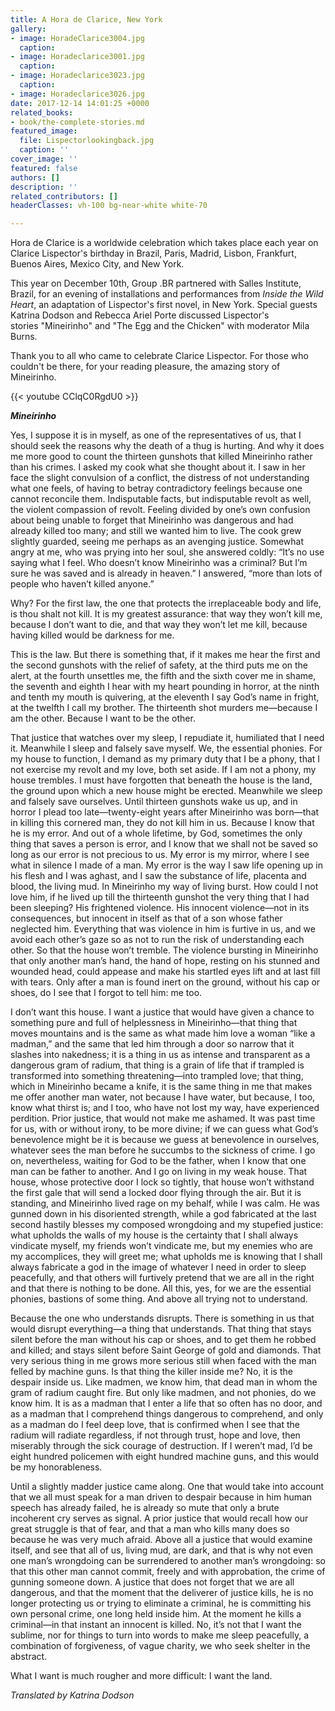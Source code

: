 ```yaml
---
title: A Hora de Clarice, New York
gallery:
- image: HoradeClarice3004.jpg
  caption: 
- image: Horadeclarice3001.jpg
  caption: 
- image: Horadeclarice3023.jpg
  caption: 
- image: Horadeclarice3026.jpg
date: 2017-12-14 14:01:25 +0000
related_books:
- book/the-complete-stories.md
featured_image:
  file: Lispectorlookingback.jpg
  caption: ''
cover_image: ''
featured: false
authors: []
description: ''
related_contributors: []
headerClasses: vh-100 bg-near-white white-70

---
```

Hora de Clarice is a worldwide celebration which takes place each year on Clarice Lispector's birthday in Brazil, Paris, Madrid, Lisbon, Frankfurt, Buenos Aires, Mexico City, and New York. 

This year on December 10th, Group .BR partnered with Salles Institute, Brazil, for an evening of installations and performances from _Inside the Wild Heart_, an adaptation of Lispector's first novel, in New York. Special guests Katrina Dodson and Rebecca Ariel Porte discussed Lispector's stories "Mineirinho" and "The Egg and the Chicken" with moderator Mila Burns.

Thank you to all who came to celebrate Clarice Lispector. For those who couldn't be there, for your reading pleasure, the amazing story of Mineirinho. 

{{< youtube CClqC0RgdU0 >}}

**_Mineirinho_**

Yes, I suppose it is in myself, as one of the representatives of us, that I should seek the reasons why the death of a thug is hurting. And why it does me more good to count the thirteen gunshots that killed Mineirinho rather than his crimes. I asked my cook what she thought about it. I saw in her face the slight convulsion of a conflict, the distress of not understanding what one feels, of having to betray contradictory feelings because one cannot reconcile them. Indisputable facts, but indisputable revolt as well, the violent compassion of revolt. Feeling divided by one’s own confusion about being unable to forget that Mineirinho was dangerous and had already killed too many; and still we wanted him to live. The cook grew slightly guarded, seeing me perhaps as an avenging justice. Somewhat angry at me, who was prying into her soul, she answered coldly: “It’s no use saying what I feel. Who doesn’t know Mineirinho was a criminal? But I’m sure he was saved and is already in heaven.” I answered, “more than lots of people who haven’t killed anyone.”

Why? For the first law, the one that protects the irreplaceable body and life, is thou shalt not kill. It is my greatest assurance: that way they won’t kill me, because I don’t want to die, and that way they won’t let me kill, because having killed would be darkness for me.

This is the law. But there is something that, if it makes me hear the first and the second gunshots with the relief of safety, at the third puts me on the alert, at the fourth unsettles me, the fifth and the sixth cover me in shame, the seventh and eighth I hear with my heart pounding in horror, at the ninth and tenth my mouth is quivering, at the eleventh I say God’s name in fright, at the twelfth I call my brother. The thirteenth shot murders me—because I am the other. Because I want to be the other.

That justice that watches over my sleep, I repudiate it, humiliated that I need it. Meanwhile I sleep and falsely save myself. We, the essential phonies. For my house to function, I demand as my primary duty that I be a phony, that I not exercise my revolt and my love, both set aside. If I am not a phony, my house trembles. I must have forgotten that beneath the house is the land, the ground upon which a new house might be erected. Meanwhile we sleep and falsely save ourselves. Until thirteen gunshots wake us up, and in horror I plead too late—twenty-eight years after Mineirinho was born—that in killing this cornered man, they do not kill him in us. Because I know that he is my error. And out of a whole lifetime, by God, sometimes the only thing that saves a person is error, and I know that we shall not be saved so long as our error is not precious to us. My error is my mirror, where I see what in silence I made of a man. My error is the way I saw life opening up in his flesh and I was aghast, and I saw the substance of life, placenta and blood, the living mud. In Mineirinho my way of living burst. How could I not love him, if he lived up till the thirteenth gunshot the very thing that I had been sleeping? His frightened violence. His innocent violence—not in its consequences, but innocent in itself as that of a son whose father neglected him. Everything that was violence in him is furtive in us, and we avoid each other’s gaze so as not to run the risk of understanding each other. So that the house won’t tremble. The violence bursting in Mineirinho that only another man’s hand, the hand of hope, resting on his stunned and wounded head, could appease and make his startled eyes lift and at last fill with tears. Only after a man is found inert on the ground, without his cap or shoes, do I see that I forgot to tell him: me too.

I don’t want this house. I want a justice that would have given a chance to something pure and full of helplessness in Mineirinho—that thing that moves mountains and is the same as what made him love a woman “like a madman,” and the same that led him through a door so narrow that it slashes into nakedness; it is a thing in us as intense and transparent as a dangerous gram of radium, that thing is a grain of life that if trampled is transformed into something threatening—into trampled love; that thing, which in Mineirinho became a knife, it is the same thing in me that makes me offer another man water, not because I have water, but because, I too, know what thirst is; and I too, who have not lost my way, have experienced perdition. Prior justice, that would not make me ashamed. It was past time for us, with or without irony, to be more divine; if we can guess what God’s benevolence might be it is because we guess at benevolence in ourselves, whatever sees the man before he succumbs to the sickness of crime. I go on, nevertheless, waiting for God to be the father, when I know that one man can be father to another. And I go on living in my weak house. That house, whose protective door I lock so tightly, that house won’t withstand the first gale that will send a locked door flying through the air. But it is standing, and Mineirinho lived rage on my behalf, while I was calm. He was gunned down in his disoriented strength, while a god fabricated at the last second hastily blesses my composed wrongdoing and my stupefied justice: what upholds the walls of my house is the certainty that I shall always vindicate myself, my friends won’t vindicate me, but my enemies who are my accomplices, they will greet me; what upholds me is knowing that I shall always fabricate a god in the image of whatever I need in order to sleep peacefully, and that others will furtively pretend that we are all in the right and that there is nothing to be done. All this, yes, for we are the essential phonies, bastions of some thing. And above all trying not to understand.

Because the one who understands disrupts. There is something in us that would disrupt everything—a thing that understands. That thing that stays silent before the man without his cap or shoes, and to get them he robbed and killed; and stays silent before Saint George of gold and diamonds. That very serious thing in me grows more serious still when faced with the man felled by machine guns. Is that thing the killer inside me? No, it is the despair inside us. Like madmen, we know him, that dead man in whom the gram of radium caught fire. But only like madmen, and not phonies, do we know him. It is as a madman that I enter a life that so often has no door, and as a madman that I comprehend things dangerous to comprehend, and only as a madman do I feel deep love, that is confirmed when I see that the radium will radiate regardless, if not through trust, hope and love, then miserably through the sick courage of destruction. If I weren’t mad, I’d be eight hundred policemen with eight hundred machine guns, and this would be my honorableness.

Until a slightly madder justice came along. One that would take into account that we all must speak for a man driven to despair because in him human speech has already failed, he is already so mute that only a brute incoherent cry serves as signal. A prior justice that would recall how our great struggle is that of fear, and that a man who kills many does so because he was very much afraid. Above all a justice that would examine itself, and see that all of us, living mud, are dark, and that is why not even one man’s wrongdoing can be surrendered to another man’s wrongdoing: so that this other man cannot commit, freely and with approbation, the crime of gunning someone down. A justice that does not forget that we are all dangerous, and that the moment that the deliverer of justice kills, he is no longer protecting us or trying to eliminate a criminal, he is committing his own personal crime, one long held inside him. At the moment he kills a criminal—in that instant an innocent is killed. No, it’s not that I want the sublime, nor for things to turn into words to make me sleep peacefully, a combination of forgiveness, of vague charity, we who seek shelter in the abstract.

What I want is much rougher and more difficult: I want the land.

_Translated by Katrina Dodson_